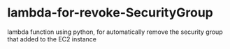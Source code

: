 # lambda-for-revoke-SecurityGroup
lambda function using python, for automatically remove the security group that added to the EC2 instance

